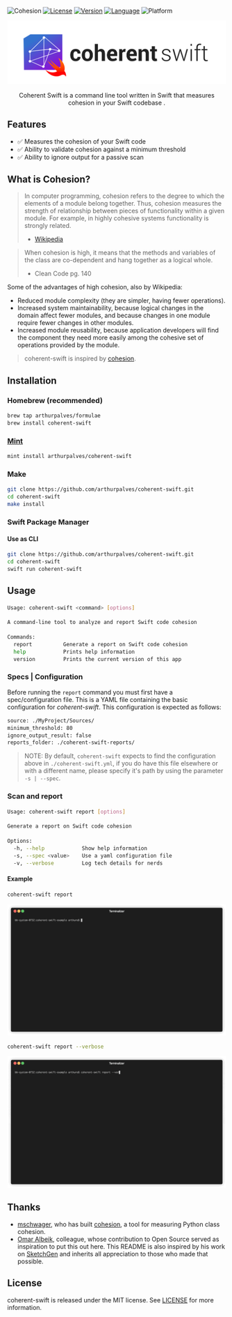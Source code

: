 ![Cohesion](https://img.shields.io/endpoint?url=https%3A%2F%2Fraw.githubusercontent.com%2Farthurpalves%2Fcoherent-swift%2Fbadge%2Freports%2Fcoherent-badge.json)
[![License](https://img.shields.io/github/license/arthurpalves/coherent-swift)](https://github.com/arthurpalves/coherent-swift/blob/master/LICENSE)
[![Version](https://img.shields.io/github/v/release/arthurpalves/coherent-swift)](https://github.com/arthurpalves/coherent-swift/releases)
[![Language](https://img.shields.io/badge/language-swift-orange.svg?style=flat)](https://developer.apple.com/swift)
![Platform](https://img.shields.io/badge/platform-osx-lightgrey)

<p align="center">
<img src="Assets/logo-long.svg" title="CoherentSwift">
</p>

<p align="center">Coherent Swift is a command line tool written in Swift that measures cohesion in your Swift codebase .</p>

## Features

- ✅ Measures the cohesion of your Swift code
- ✅ Ability to validate cohesion against a minimum threshold
- ✅ Ability to ignore output for a passive scan

## What is Cohesion?

> In computer programming, cohesion refers to the degree to which the elements
> of a module belong together. Thus, cohesion measures the strength of
> relationship between pieces of functionality within a given module. For
> example, in highly cohesive systems functionality is strongly related.
> - [Wikipedia](https://en.wikipedia.org/wiki/Cohesion_(computer_science))

> When cohesion is high, it means that the methods and variables of the class
> are co-dependent and hang together as a logical whole.
> - Clean Code pg. 140

Some of the advantages of high cohesion, also by Wikipedia:

* Reduced module complexity (they are simpler, having fewer operations).
* Increased system maintainability, because logical changes in the domain
  affect fewer modules, and because changes in one module require fewer
  changes in other modules.
* Increased module reusability, because application developers will find
  the component they need more easily among the cohesive set of operations
  provided by the module.

> coherent-swift is inspired by [cohesion](https://github.com/mschwager/cohesion).

## Installation

### Homebrew (recommended)

```sh
brew tap arthurpalves/formulae
brew install coherent-swift
```

### [Mint](https://github.com/yonaskolb/Mint)

```sh
mint install arthurpalves/coherent-swift
```

### Make

```sh
git clone https://github.com/arthurpalves/coherent-swift.git
cd coherent-swift
make install
```

### Swift Package Manager

#### Use as CLI

```sh
git clone https://github.com/arthurpalves/coherent-swift.git
cd coherent-swift
swift run coherent-swift
```

## Usage

```sh
Usage: coherent-swift <command> [options]

A command-line tool to analyze and report Swift code cohesion

Commands:
  report          Generate a report on Swift code cohesion
  help            Prints help information
  version         Prints the current version of this app
```

### Specs | Configuration

Before running the `report` command you must first have a spec/configuration file. This is a YAML file containing the basic configuration for *coherent-swift*.
This configuration is expected as follows:
```sh
source: ./MyProject/Sources/ 
minimum_threshold: 80
ignore_output_result: false
reports_folder: ./coherent-swift-reports/
```

> NOTE: By default, `coherent-swift` expects to find the configuration above in `./coherent-swift.yml`, if you do have this file elsewhere or with a different name, please specify it's path by using the parameter `-s | --spec`.

### Scan and report

```sh
Usage: coherent-swift report [options]

Generate a report on Swift code cohesion

Options:
  -h, --help            Show help information
  -s, --spec <value>    Use a yaml configuration file
  -v, --verbose         Log tech details for nerds
```

#### Example

```sh
coherent-swift report
```

<p align="center">
<img src="Assets/GIF/report-animated.gif" alt="coherent-swift report" />
</p>

```sh
coherent-swift report --verbose
```

<p align="center">
<img src="Assets/GIF/report-verbose-animated.gif" alt="coherent-swift report --verbose" />
</p>


## Thanks

- [mschwager](https://github.com/mschwager), who has built [cohesion](https://github.com/mschwager/cohesion), a tool for measuring Python class cohesion.
- [Omar Albeik](https://github.com/omaralbeik), colleague, whose contribution to Open Source served as inspiration to put this out here. This README is also inspired by his work on [SketchGen](https://github.com/omaralbeik/SketchGen) and inherits all appreciation to those who made that possible.

## License

coherent-swift is released under the MIT license. See [LICENSE](https://github.com/arthurpalves/coherent-swift/blob/master/LICENSE) for more information.
